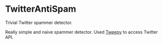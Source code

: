 # TwitterAntiSpam
Trivial Twitter spammer detector.

Really simple and naive spammer detector.
Used [Tweepy](http://www.tweepy.org/) to access Twitter API.
